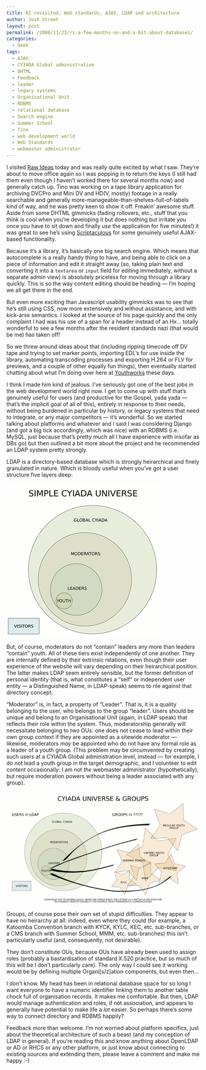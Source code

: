 ```yaml
---
title: RI revisited, Web standards, AJAX, LDAP and architecture
author: Josh Street
layout: post
permalink: /2006/11/23/ri-a-few-months-on-and-a-bit-about-databases/
categories:
  - Geek
tags:
  - AJAX
  - CYIADA Global administration
  - DHTML
  - Feedback
  - leader
  - legacy systems
  - Organisational Unit
  - RDBMS
  - relational database
  - Search engine
  - Summer School
  - Tino
  - web development world
  - Web Standards
  - webmaster administrator
---
```

I visited [Raw Ideas][1] today and was really quite excited by what I saw. They&#8217;re about to move office again so I was popping in to return the keys (I still had them even though I haven&#8217;t worked there for several months now) and generally catch up. Tino was working on a tape library application for archiving DVCPro and Mini DV and HD(V, mostly) footage in a really searchable and generally more-manageable-than-shelves-full-of-labels kind of way, and he was pretty keen to show it off. Freakin&#8217; awesome stuff. Aside from some DHTML gimmicks (fading rollovers, etc., stuff that you think is cool when you&#8217;re developing it but does nothing but irritate you once you have to sit down and finally *use* the application for five minutes!) it was great to see he&#8217;s using [Scriptaculous][2] for some genuinely useful AJAX-based functionality.

Because it&#8217;s a library, it&#8217;s basically one big search engine. Which means that autocomplete is a really handy thing to have, and being able to click on a piece of information and edit it straight away (so, taking plain text and converting it into a `textarea` or `input` field for editing immediately, without a separate admin view) is absolutely priceless for moving through a library quickly. This is so the way content editing should be heading &#8212; I&#8217;m hoping we all get there in the end.

But even more exciting than Javascript usability gimmicks was to see that he&#8217;s still using CSS, now more extensively and without assistance, and with kick-arse semantics. I looked at the source of his page quickly and the only complaint I had was his use of a span for a header instead of an Hx&#8230; totally wonderful to see a few months after the resident standards nazi (that would be me) has taken off!

So we threw around ideas about that (including ripping timecode off DV tape and trying to set marker points, importing EDL&#8217;s for use inside the library, automating transcoding processes and exporting H.264 or FLV for previews, and a couple of other equally fun things), then eventually started chatting about what I&#8217;m doing over here at [Youthworks][3] these days.

I think I made him kind of jealous. I&#8217;ve seriously got one of the best jobs in the web development world right now. I get to come up with stuff that&#8217;s genuinely useful for users (and productive for the Gospel, yada yada &#8212; that&#8217;s the implicit goal of all of this), entirely in response to their needs, without being burdened in particular by history, or legacy systems that need to integrate, or any major competitors &#8212; it&#8217;s wonderful. So we started talking about platforms and whatever and I said I was considering Django (and got a big tick accordingly, which was nice) with an RDBMS (i.e. MySQL, just because that&#8217;s pretty much all I have experience with insofar as DBs go) but then outlined a bit more about the project and he recommended an LDAP system pretty strongly.

LDAP is a directory-based database which is strongly heirarchical and finely granulated in nature. Which is bloody useful when you&#8217;ve got a user structure five layers deep:

![Simple CYIADA universe][4]

But, of course, moderators do not &#8220;contain&#8221; leaders any more than leaders &#8220;contain&#8221; youth. All of these tiers exist independently of one another. They are internally defined by their extrinsic relations, even though their user experience of the website will vary depending on their heirarchical position. The latter makes LDAP seem entirely sensible, but the former definition of personal identity (that is, what constitutes a &#8220;self&#8221; or independent user entity &#8212; a Distinguished Name, in LDAP-speak) seems to rile against that directory concept.

&#8220;Moderator&#8221; is, in fact, a property of &#8220;Leader&#8221;. That is, it is a quality belonging to the user, who belongs to the group &#8220;leader&#8221;. Users should be unique and belong to an Organisational Unit (again, in LDAP speak) that reflects their role within the system. Thus, moderatorship generally will necessitate belonging to two OUs: one does not cease to lead within their own group context if they are appointed as a sitewide moderator &#8212; likewise, moderators *may* be appointed who do not have any formal role as a leader of a youth group. (This problem may be circumvented by creating such users at a CYIADA Global administration level, instead &#8212; for example, I do not lead a youth group in the target demographic, and I volunteer to edit content occasionally: I am not *the* webmaster administrator (hypothetically), but require moderation powers without being a leader associated with any group).

![CYIADA universe with groups][5]

Groups, of course pose their own set of stupid difficulties. They appear to have no heirarchy at all: indeed, even where they could (for example, a Katoomba Convention branch with KYCK, KYLC, KEC, etc. sub-branches, or a CMS branch with Summer School, MMM, etc. sub-branches) this isn&#8217;t particularly useful (and, consequently, not desirable).

They don&#8217;t constitute OUs, because OUs have already been used to assign roles (probably a bastardisation of standard X.520 practice, but so much of this will be I don&#8217;t particularly care). The only way I could see it working would be by defining multiple Organi[s/z]ation components, but even then&#8230;

I don&#8217;t know. My head has been in relational database space for so long I want everyone to have a numeric identifier linking them to another table chock full of organisation records. It makes me comfortable. But then, LDAP would manage authentication and roles, if not association, and appears to generally have potential to make life a *lot* easier. So perhaps there&#8217;s some way to connect directory and RDBMS happily?

Feedback more than welcome. I&#8217;m not worried about platform specifics, just about the theoretical architecture of such a beast (and my conception of LDAP in general). If you&#8217;re reading this and know anything about OpenLDAP or AD or RHCS or any other platform, or just know about connecting to existing sources and extending them, please leave a comment and make me happy :-)

 [1]: http://www.rawideas.com.au/
 [2]: http://script.aculo.us/
 [3]: http://www.youthworks.net/
 [4]: /blog/wp-content/2006/11/simple-cyiada-universe.png
 [5]: /blog/wp-content/2006/11/cyiada-universe-groups.png